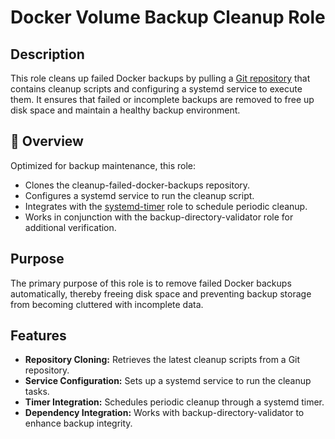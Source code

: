 # Docker Volume Backup Cleanup Role

## Description

This role cleans up failed Docker backups by pulling a [Git repository](https://github.com/kevinveenbirkenbach/cleanup-failed-docker-backups) that contains cleanup scripts and configuring a systemd service to execute them. It ensures that failed or incomplete backups are removed to free up disk space and maintain a healthy backup environment.

## 📌 Overview

Optimized for backup maintenance, this role:
- Clones the cleanup-failed-docker-backups repository.
- Configures a systemd service to run the cleanup script.
- Integrates with the [systemd-timer](../systemd-timer/README.md) role to schedule periodic cleanup.
- Works in conjunction with the backup-directory-validator role for additional verification.

## Purpose

The primary purpose of this role is to remove failed Docker backups automatically, thereby freeing disk space and preventing backup storage from becoming cluttered with incomplete data.

## Features

- **Repository Cloning:** Retrieves the latest cleanup scripts from a Git repository.
- **Service Configuration:** Sets up a systemd service to run the cleanup tasks.
- **Timer Integration:** Schedules periodic cleanup through a systemd timer.
- **Dependency Integration:** Works with backup-directory-validator to enhance backup integrity.